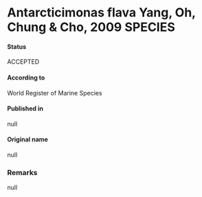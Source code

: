 Antarcticimonas flava Yang, Oh, Chung & Cho, 2009 SPECIES
=======

#### Status
ACCEPTED

#### According to
World Register of Marine Species

#### Published in
null

#### Original name
null

### Remarks
null